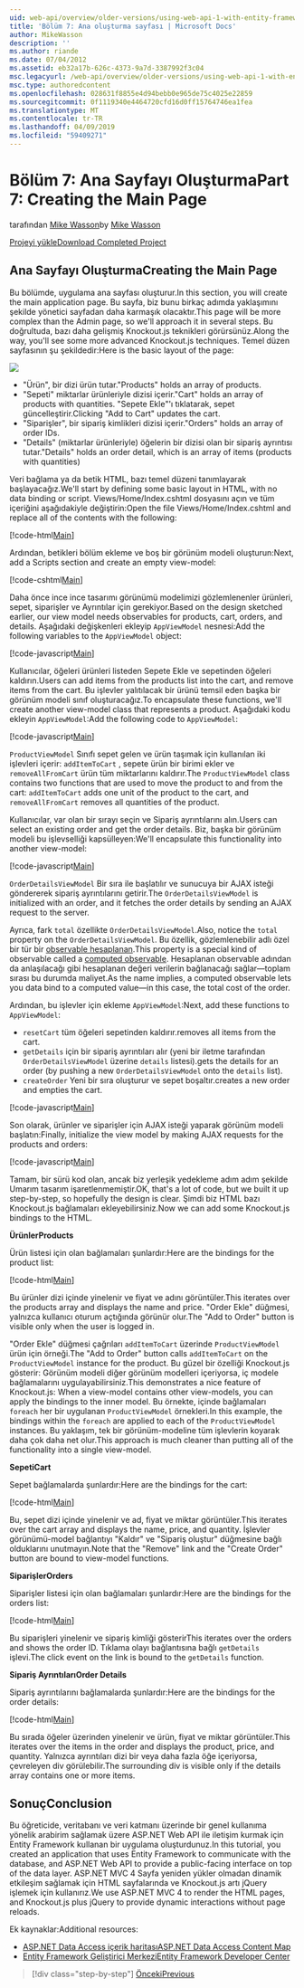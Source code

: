 ```yaml
---
uid: web-api/overview/older-versions/using-web-api-1-with-entity-framework-5/using-web-api-with-entity-framework-part-7
title: 'Bölüm 7: Ana oluşturma sayfası | Microsoft Docs'
author: MikeWasson
description: ''
ms.author: riande
ms.date: 07/04/2012
ms.assetid: eb32a17b-626c-4373-9a7d-3387992f3c04
msc.legacyurl: /web-api/overview/older-versions/using-web-api-1-with-entity-framework-5/using-web-api-with-entity-framework-part-7
msc.type: authoredcontent
ms.openlocfilehash: 028631f8855e4d94bebb0e965de75c4025e22859
ms.sourcegitcommit: 0f1119340e4464720cfd16d0ff15764746ea1fea
ms.translationtype: MT
ms.contentlocale: tr-TR
ms.lasthandoff: 04/09/2019
ms.locfileid: "59409271"
---
```

# <a name="part-7-creating-the-main-page"></a><span data-ttu-id="59497-102">Bölüm 7: Ana Sayfayı Oluşturma</span><span class="sxs-lookup"><span data-stu-id="59497-102">Part 7: Creating the Main Page</span></span>

<span data-ttu-id="59497-103">tarafından [Mike Wasson](https://github.com/MikeWasson)</span><span class="sxs-lookup"><span data-stu-id="59497-103">by [Mike Wasson](https://github.com/MikeWasson)</span></span>

[<span data-ttu-id="59497-104">Projeyi yükle</span><span class="sxs-lookup"><span data-stu-id="59497-104">Download Completed Project</span></span>](http://code.msdn.microsoft.com/ASP-NET-Web-API-with-afa30545)

## <a name="creating-the-main-page"></a><span data-ttu-id="59497-105">Ana Sayfayı Oluşturma</span><span class="sxs-lookup"><span data-stu-id="59497-105">Creating the Main Page</span></span>

<span data-ttu-id="59497-106">Bu bölümde, uygulama ana sayfası oluşturur.</span><span class="sxs-lookup"><span data-stu-id="59497-106">In this section, you will create the main application page.</span></span> <span data-ttu-id="59497-107">Bu sayfa, biz bunu birkaç adımda yaklaşımını şekilde yönetici sayfadan daha karmaşık olacaktır.</span><span class="sxs-lookup"><span data-stu-id="59497-107">This page will be more complex than the Admin page, so we'll approach it in several steps.</span></span> <span data-ttu-id="59497-108">Bu doğrultuda, bazı daha gelişmiş Knockout.js teknikleri görürsünüz.</span><span class="sxs-lookup"><span data-stu-id="59497-108">Along the way, you'll see some more advanced Knockout.js techniques.</span></span> <span data-ttu-id="59497-109">Temel düzen sayfasının şu şekildedir:</span><span class="sxs-lookup"><span data-stu-id="59497-109">Here is the basic layout of the page:</span></span>

![](using-web-api-with-entity-framework-part-7/_static/image1.png)

- <span data-ttu-id="59497-110">"Ürün", bir dizi ürün tutar.</span><span class="sxs-lookup"><span data-stu-id="59497-110">"Products" holds an array of products.</span></span>
- <span data-ttu-id="59497-111">"Sepeti" miktarlar ürünleriyle dizisi içerir.</span><span class="sxs-lookup"><span data-stu-id="59497-111">"Cart" holds an array of products with quantities.</span></span> <span data-ttu-id="59497-112">"Sepete Ekle"'ı tıklatarak, sepet güncelleştirir.</span><span class="sxs-lookup"><span data-stu-id="59497-112">Clicking "Add to Cart" updates the cart.</span></span>
- <span data-ttu-id="59497-113">"Siparişler", bir sipariş kimlikleri dizisi içerir.</span><span class="sxs-lookup"><span data-stu-id="59497-113">"Orders" holds an array of order IDs.</span></span>
- <span data-ttu-id="59497-114">"Details" (miktarlar ürünleriyle) öğelerin bir dizisi olan bir sipariş ayrıntısı tutar.</span><span class="sxs-lookup"><span data-stu-id="59497-114">"Details" holds an order detail, which is an array of items (products with quantities)</span></span>

<span data-ttu-id="59497-115">Veri bağlama ya da betik HTML, bazı temel düzeni tanımlayarak başlayacağız.</span><span class="sxs-lookup"><span data-stu-id="59497-115">We'll start by defining some basic layout in HTML, with no data binding or script.</span></span> <span data-ttu-id="59497-116">Views/Home/Index.cshtml dosyasını açın ve tüm içeriğini aşağıdakiyle değiştirin:</span><span class="sxs-lookup"><span data-stu-id="59497-116">Open the file Views/Home/Index.cshtml and replace all of the contents with the following:</span></span>

[!code-html[Main](using-web-api-with-entity-framework-part-7/samples/sample1.html)]

<span data-ttu-id="59497-117">Ardından, betikleri bölüm ekleme ve boş bir görünüm modeli oluşturun:</span><span class="sxs-lookup"><span data-stu-id="59497-117">Next, add a Scripts section and create an empty view-model:</span></span>

[!code-cshtml[Main](using-web-api-with-entity-framework-part-7/samples/sample2.cshtml)]

<span data-ttu-id="59497-118">Daha önce ince ince tasarımı görünümü modelimizi gözlemlenenler ürünleri, sepet, siparişler ve Ayrıntılar için gerekiyor.</span><span class="sxs-lookup"><span data-stu-id="59497-118">Based on the design sketched earlier, our view model needs observables for products, cart, orders, and details.</span></span> <span data-ttu-id="59497-119">Aşağıdaki değişkenleri ekleyip `AppViewModel` nesnesi:</span><span class="sxs-lookup"><span data-stu-id="59497-119">Add the following variables to the `AppViewModel` object:</span></span>

[!code-javascript[Main](using-web-api-with-entity-framework-part-7/samples/sample3.js)]

<span data-ttu-id="59497-120">Kullanıcılar, öğeleri ürünleri listeden Sepete Ekle ve sepetinden öğeleri kaldırın.</span><span class="sxs-lookup"><span data-stu-id="59497-120">Users can add items from the products list into the cart, and remove items from the cart.</span></span> <span data-ttu-id="59497-121">Bu işlevler yalıtılacak bir ürünü temsil eden başka bir görünüm modeli sınıf oluşturacağız.</span><span class="sxs-lookup"><span data-stu-id="59497-121">To encapsulate these functions, we'll create another view-model class that represents a product.</span></span> <span data-ttu-id="59497-122">Aşağıdaki kodu ekleyin `AppViewModel`:</span><span class="sxs-lookup"><span data-stu-id="59497-122">Add the following code to `AppViewModel`:</span></span>

[!code-javascript[Main](using-web-api-with-entity-framework-part-7/samples/sample4.js?highlight=4)]

<span data-ttu-id="59497-123">`ProductViewModel` Sınıfı sepet gelen ve ürün taşımak için kullanılan iki işlevleri içerir: `addItemToCart` , sepete ürün bir birimi ekler ve `removeAllFromCart` ürün tüm miktarlarını kaldırır.</span><span class="sxs-lookup"><span data-stu-id="59497-123">The `ProductViewModel` class contains two functions that are used to move the product to and from the cart: `addItemToCart` adds one unit of the product to the cart, and `removeAllFromCart` removes all quantities of the product.</span></span>

<span data-ttu-id="59497-124">Kullanıcılar, var olan bir sırayı seçin ve Sipariş ayrıntılarını alın.</span><span class="sxs-lookup"><span data-stu-id="59497-124">Users can select an existing order and get the order details.</span></span> <span data-ttu-id="59497-125">Biz, başka bir görünüm modeli bu işlevselliği kapsülleyen:</span><span class="sxs-lookup"><span data-stu-id="59497-125">We'll encapsulate this functionality into another view-model:</span></span>

[!code-javascript[Main](using-web-api-with-entity-framework-part-7/samples/sample5.js?highlight=4)]

<span data-ttu-id="59497-126">`OrderDetailsViewModel` Bir sıra ile başlatılır ve sunucuya bir AJAX isteği göndererek sipariş ayrıntılarını getirir.</span><span class="sxs-lookup"><span data-stu-id="59497-126">The `OrderDetailsViewModel` is initialized with an order, and it fetches the order details by sending an AJAX request to the server.</span></span>

<span data-ttu-id="59497-127">Ayrıca, fark `total` özellikte `OrderDetailsViewModel`.</span><span class="sxs-lookup"><span data-stu-id="59497-127">Also, notice the `total` property on the `OrderDetailsViewModel`.</span></span> <span data-ttu-id="59497-128">Bu özellik, gözlemlenebilir adlı özel bir tür bir [observable hesaplanan](http://knockoutjs.com/documentation/computedObservables.html).</span><span class="sxs-lookup"><span data-stu-id="59497-128">This property is a special kind of observable called a [computed observable](http://knockoutjs.com/documentation/computedObservables.html).</span></span> <span data-ttu-id="59497-129">Hesaplanan observable adından da anlaşılacağı gibi hesaplanan değeri verilerin bağlanacağı sağlar&#8212;toplam sırası bu durumda maliyet.</span><span class="sxs-lookup"><span data-stu-id="59497-129">As the name implies, a computed observable lets you data bind to a computed value&#8212;in this case, the total cost of the order.</span></span>

<span data-ttu-id="59497-130">Ardından, bu işlevler için ekleme `AppViewModel`:</span><span class="sxs-lookup"><span data-stu-id="59497-130">Next, add these functions to `AppViewModel`:</span></span>

- `resetCart` <span data-ttu-id="59497-131">tüm öğeleri sepetinden kaldırır.</span><span class="sxs-lookup"><span data-stu-id="59497-131">removes all items from the cart.</span></span>
- `getDetails` <span data-ttu-id="59497-132">için bir sipariş ayrıntıları alır (yeni bir iletme tarafından `OrderDetailsViewModel` üzerine `details` listesi).</span><span class="sxs-lookup"><span data-stu-id="59497-132">gets the details for an order (by pushing a new `OrderDetailsViewModel` onto the `details` list).</span></span>
- `createOrder` <span data-ttu-id="59497-133">Yeni bir sıra oluşturur ve sepet boşaltır.</span><span class="sxs-lookup"><span data-stu-id="59497-133">creates a new order and empties the cart.</span></span>


[!code-javascript[Main](using-web-api-with-entity-framework-part-7/samples/sample6.js?highlight=4)]

<span data-ttu-id="59497-134">Son olarak, ürünler ve siparişler için AJAX isteği yaparak görünüm modeli başlatın:</span><span class="sxs-lookup"><span data-stu-id="59497-134">Finally, initialize the view model by making AJAX requests for the products and orders:</span></span>

[!code-javascript[Main](using-web-api-with-entity-framework-part-7/samples/sample7.js)]

<span data-ttu-id="59497-135">Tamam, bir sürü kod olan, ancak biz yerleşik yedekleme adım adım şekilde Umarım tasarım işaretlenmemiştir.</span><span class="sxs-lookup"><span data-stu-id="59497-135">OK, that's a lot of code, but we built it up step-by-step, so hopefully the design is clear.</span></span> <span data-ttu-id="59497-136">Şimdi biz HTML bazı Knockout.js bağlamaları ekleyebilirsiniz.</span><span class="sxs-lookup"><span data-stu-id="59497-136">Now we can add some Knockout.js bindings to the HTML.</span></span>

**<span data-ttu-id="59497-137">Ürünler</span><span class="sxs-lookup"><span data-stu-id="59497-137">Products</span></span>**

<span data-ttu-id="59497-138">Ürün listesi için olan bağlamaları şunlardır:</span><span class="sxs-lookup"><span data-stu-id="59497-138">Here are the bindings for the product list:</span></span>

[!code-html[Main](using-web-api-with-entity-framework-part-7/samples/sample8.html)]

<span data-ttu-id="59497-139">Bu ürünler dizi içinde yinelenir ve fiyat ve adını görüntüler.</span><span class="sxs-lookup"><span data-stu-id="59497-139">This iterates over the products array and displays the name and price.</span></span> <span data-ttu-id="59497-140">"Order Ekle" düğmesi, yalnızca kullanıcı oturum açtığında görünür olur.</span><span class="sxs-lookup"><span data-stu-id="59497-140">The "Add to Order" button is visible only when the user is logged in.</span></span>

<span data-ttu-id="59497-141">"Order Ekle" düğmesi çağrıları `addItemToCart` üzerinde `ProductViewModel` ürün için örneği.</span><span class="sxs-lookup"><span data-stu-id="59497-141">The "Add to Order" button calls `addItemToCart` on the `ProductViewModel` instance for the product.</span></span> <span data-ttu-id="59497-142">Bu güzel bir özelliği Knockout.js gösterir: Görünüm modeli diğer görünüm modelleri içeriyorsa, iç modele bağlamalarını uygulayabilirsiniz.</span><span class="sxs-lookup"><span data-stu-id="59497-142">This demonstrates a nice feature of Knockout.js: When a view-model contains other view-models, you can apply the bindings to the inner model.</span></span> <span data-ttu-id="59497-143">Bu örnekte, içinde bağlamaları `foreach` her bir uygulanan `ProductViewModel` örnekleri.</span><span class="sxs-lookup"><span data-stu-id="59497-143">In this example, the bindings within the `foreach` are applied to each of the `ProductViewModel` instances.</span></span> <span data-ttu-id="59497-144">Bu yaklaşım, tek bir görünüm-modeline tüm işlevlerin koyarak daha çok daha net olur.</span><span class="sxs-lookup"><span data-stu-id="59497-144">This approach is much cleaner than putting all of the functionality into a single view-model.</span></span>

**<span data-ttu-id="59497-145">Sepeti</span><span class="sxs-lookup"><span data-stu-id="59497-145">Cart</span></span>**

<span data-ttu-id="59497-146">Sepet bağlamalarda şunlardır:</span><span class="sxs-lookup"><span data-stu-id="59497-146">Here are the bindings for the cart:</span></span>

[!code-html[Main](using-web-api-with-entity-framework-part-7/samples/sample9.html)]

<span data-ttu-id="59497-147">Bu, sepet dizi içinde yinelenir ve ad, fiyat ve miktar görüntüler.</span><span class="sxs-lookup"><span data-stu-id="59497-147">This iterates over the cart array and displays the name, price, and quantity.</span></span> <span data-ttu-id="59497-148">İşlevler görünümü-model bağlantıyı "Kaldır" ve "Sipariş oluştur" düğmesine bağlı olduklarını unutmayın.</span><span class="sxs-lookup"><span data-stu-id="59497-148">Note that the "Remove" link and the "Create Order" button are bound to view-model functions.</span></span>

**<span data-ttu-id="59497-149">Siparişler</span><span class="sxs-lookup"><span data-stu-id="59497-149">Orders</span></span>**

<span data-ttu-id="59497-150">Siparişler listesi için olan bağlamaları şunlardır:</span><span class="sxs-lookup"><span data-stu-id="59497-150">Here are the bindings for the orders list:</span></span>

[!code-html[Main](using-web-api-with-entity-framework-part-7/samples/sample10.html)]

<span data-ttu-id="59497-151">Bu siparişleri yinelenir ve sipariş kimliği gösterir</span><span class="sxs-lookup"><span data-stu-id="59497-151">This iterates over the orders and shows the order ID.</span></span> <span data-ttu-id="59497-152">Tıklama olayı bağlantısına bağlı `getDetails` işlevi.</span><span class="sxs-lookup"><span data-stu-id="59497-152">The click event on the link is bound to the `getDetails` function.</span></span>

**<span data-ttu-id="59497-153">Sipariş Ayrıntıları</span><span class="sxs-lookup"><span data-stu-id="59497-153">Order Details</span></span>**

<span data-ttu-id="59497-154">Sipariş ayrıntılarını bağlamalarda şunlardır:</span><span class="sxs-lookup"><span data-stu-id="59497-154">Here are the bindings for the order details:</span></span>

[!code-html[Main](using-web-api-with-entity-framework-part-7/samples/sample11.html)]

<span data-ttu-id="59497-155">Bu sırada öğeler üzerinden yinelenir ve ürün, fiyat ve miktar görüntüler.</span><span class="sxs-lookup"><span data-stu-id="59497-155">This iterates over the items in the order and displays the product, price, and quantity.</span></span> <span data-ttu-id="59497-156">Yalnızca ayrıntıları dizi bir veya daha fazla öğe içeriyorsa, çevreleyen div görülebilir.</span><span class="sxs-lookup"><span data-stu-id="59497-156">The surrounding div is visible only if the details array contains one or more items.</span></span>

## <a name="conclusion"></a><span data-ttu-id="59497-157">Sonuç</span><span class="sxs-lookup"><span data-stu-id="59497-157">Conclusion</span></span>

<span data-ttu-id="59497-158">Bu öğreticide, veritabanı ve veri katmanı üzerinde bir genel kullanıma yönelik arabirim sağlamak üzere ASP.NET Web API ile iletişim kurmak için Entity Framework kullanan bir uygulama oluşturdunuz.</span><span class="sxs-lookup"><span data-stu-id="59497-158">In this tutorial, you created an application that uses Entity Framework to communicate with the database, and ASP.NET Web API to provide a public-facing interface on top of the data layer.</span></span> <span data-ttu-id="59497-159">ASP.NET MVC 4 Sayfa yeniden yükler olmadan dinamik etkileşim sağlamak için HTML sayfalarında ve Knockout.js artı jQuery işlemek için kullanırız.</span><span class="sxs-lookup"><span data-stu-id="59497-159">We use ASP.NET MVC 4 to render the HTML pages, and Knockout.js plus jQuery to provide dynamic interactions without page reloads.</span></span>

<span data-ttu-id="59497-160">Ek kaynaklar:</span><span class="sxs-lookup"><span data-stu-id="59497-160">Additional resources:</span></span>

- [<span data-ttu-id="59497-161">ASP.NET Data Access içerik haritası</span><span class="sxs-lookup"><span data-stu-id="59497-161">ASP.NET Data Access Content Map</span></span>](https://msdn.microsoft.com/library/6759sth4.aspx)
- [<span data-ttu-id="59497-162">Entity Framework Geliştirici Merkezi</span><span class="sxs-lookup"><span data-stu-id="59497-162">Entity Framework Developer Center</span></span>](https://msdn.microsoft.com/data/ef)

> [!div class="step-by-step"]
> [<span data-ttu-id="59497-163">Önceki</span><span class="sxs-lookup"><span data-stu-id="59497-163">Previous</span></span>](using-web-api-with-entity-framework-part-6.md)
